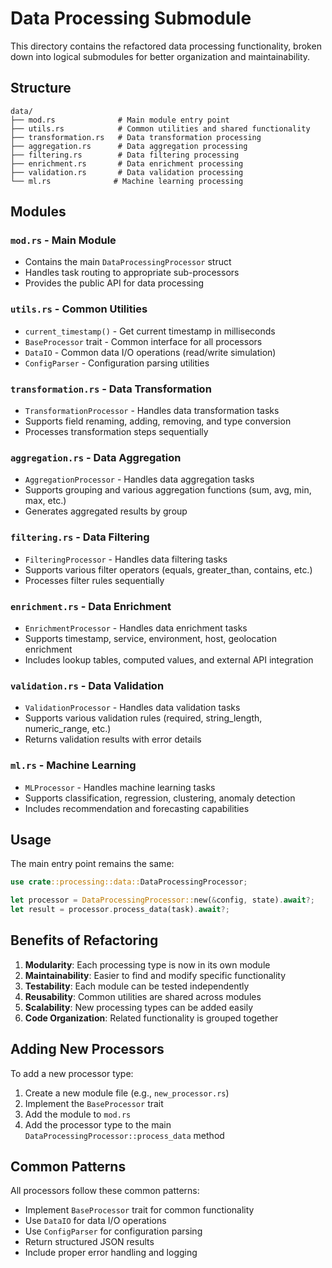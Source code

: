 # Data Processing Submodule

This directory contains the refactored data processing functionality, broken down into logical submodules for better organization and maintainability.

## Structure

```
data/
├── mod.rs              # Main module entry point
├── utils.rs            # Common utilities and shared functionality
├── transformation.rs   # Data transformation processing
├── aggregation.rs      # Data aggregation processing
├── filtering.rs        # Data filtering processing
├── enrichment.rs       # Data enrichment processing
├── validation.rs       # Data validation processing
└── ml.rs              # Machine learning processing
```

## Modules

### `mod.rs` - Main Module
- Contains the main `DataProcessingProcessor` struct
- Handles task routing to appropriate sub-processors
- Provides the public API for data processing

### `utils.rs` - Common Utilities
- `current_timestamp()` - Get current timestamp in milliseconds
- `BaseProcessor` trait - Common interface for all processors
- `DataIO` - Common data I/O operations (read/write simulation)
- `ConfigParser` - Configuration parsing utilities

### `transformation.rs` - Data Transformation
- `TransformationProcessor` - Handles data transformation tasks
- Supports field renaming, adding, removing, and type conversion
- Processes transformation steps sequentially

### `aggregation.rs` - Data Aggregation
- `AggregationProcessor` - Handles data aggregation tasks
- Supports grouping and various aggregation functions (sum, avg, min, max, etc.)
- Generates aggregated results by group

### `filtering.rs` - Data Filtering
- `FilteringProcessor` - Handles data filtering tasks
- Supports various filter operators (equals, greater_than, contains, etc.)
- Processes filter rules sequentially

### `enrichment.rs` - Data Enrichment
- `EnrichmentProcessor` - Handles data enrichment tasks
- Supports timestamp, service, environment, host, geolocation enrichment
- Includes lookup tables, computed values, and external API integration

### `validation.rs` - Data Validation
- `ValidationProcessor` - Handles data validation tasks
- Supports various validation rules (required, string_length, numeric_range, etc.)
- Returns validation results with error details

### `ml.rs` - Machine Learning
- `MLProcessor` - Handles machine learning tasks
- Supports classification, regression, clustering, anomaly detection
- Includes recommendation and forecasting capabilities

## Usage

The main entry point remains the same:

```rust
use crate::processing::data::DataProcessingProcessor;

let processor = DataProcessingProcessor::new(&config, state).await?;
let result = processor.process_data(task).await?;
```

## Benefits of Refactoring

1. **Modularity**: Each processing type is now in its own module
2. **Maintainability**: Easier to find and modify specific functionality
3. **Testability**: Each module can be tested independently
4. **Reusability**: Common utilities are shared across modules
5. **Scalability**: New processing types can be added easily
6. **Code Organization**: Related functionality is grouped together

## Adding New Processors

To add a new processor type:

1. Create a new module file (e.g., `new_processor.rs`)
2. Implement the `BaseProcessor` trait
3. Add the module to `mod.rs`
4. Add the processor type to the main `DataProcessingProcessor::process_data` method

## Common Patterns

All processors follow these common patterns:

- Implement `BaseProcessor` trait for common functionality
- Use `DataIO` for data I/O operations
- Use `ConfigParser` for configuration parsing
- Return structured JSON results
- Include proper error handling and logging
